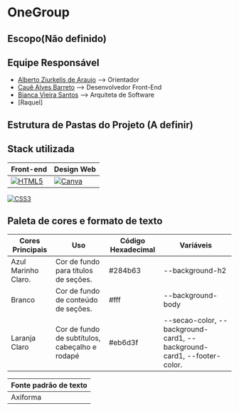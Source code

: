 # OneGroup

## Escopo(Não definido)

## Equipe Responsável

- [Alberto Ziurkelis de Araujo](https://github.com/AlbertZiurk) --> Orientador
- [Cauê Alves Barreto](https://github.com/CaueSoaresValente) -->  Desenvolvedor Front-End
- [Bianca Vieira Santos](https://github.com/GuilhermebNery) --> Arquiteta de Software
- [Raquel]
## Estrutura de Pastas do Projeto (A definir)

## Stack utilizada

| **Front-end** | Design Web |
|---------------| ---------- |
|[![HTML5](https://img.shields.io/badge/HTML5-E34F26?style=for-the-badge&logo=html5&logoColor=white)](https://img.shields.io/badge/HTML5-E34F26?style=for-the-badge&logo=html5&logoColor=white) |[![Canva](https://img.shields.io/badge/Canva-%2300C4CC.svg?&style=for-the-badge&logo=Canva&logoColor=white)](https://img.shields.io/badge/Canva-%2300C4CC.svg?&style=for-the-badge&logo=Canva&logoColor=white)|
[![CSS3](https://img.shields.io/badge/CSS3-1572B6?style=for-the-badge&logo=css3&logoColor=white)](https://img.shields.io/badge/CSS3-1572B6?style=for-the-badge&logo=css3&logoColor=white)

## Paleta de cores e formato de texto
| Cores Principais    | Uso |Código Hexadecimal | Variáveis
| --------------- |-----|-------------------| -- |
| Azul Marinho Claro.   | Cor de fundo para títulos de seções. | #284b63 | --background-h2|
| Branco | Cor de fundo de conteúdo de seções. | #fff | --background-body |
| Laranja Claro | Cor de fundo de subtítulos, cabeçalho e rodapé | #eb6d3f | --secao-color, --background-card1, --background-card1, --footer-color. |

| Fonte padrão de texto |
|-----------------------|
| Axiforma |
